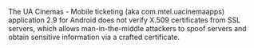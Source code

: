 The UA Cinemas - Mobile ticketing (aka com.mtel.uacinemaapps) application 2.9 for Android does not verify X.509 certificates from SSL servers, which allows man-in-the-middle attackers to spoof servers and obtain sensitive information via a crafted certificate.
